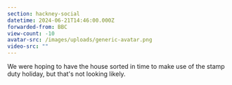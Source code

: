 ```yaml
---
section: hackney-social
datetime: 2024-06-21T14:46:00.000Z
forwarded-from: BBC
view-count: -10
avatar-src: /images/uploads/generic-avatar.png
video-src: ""
---
```

We were hoping to have the house sorted in time to make use of the stamp duty holiday, but that's not looking likely.
